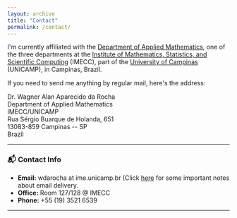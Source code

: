 ```yaml
---
layout: archive
title: "Contact"
permalink: /contact/
---
```


I'm currently affiliated with the [Department of Applied Mathematics](https://www.ime.unicamp.br/departamentos/matematica-aplicada/apresentacao), one of the three departments at the [Institute of Mathematics, Statistics, and Scientific Computing](https://www.ime.unicamp.br/en) (IMECC), part of the [University of Campinas](https://www.unicamp.br/unicamp/index.php/english) (UNICAMP), in Campinas, Brazil.

If you need to send me anything by regular mail, here's the address:

Dr. Wagner Alan Aparecido da Rocha  
Department of Applied Mathematics  
IMECC/UNICAMP  
Rua Sérgio Buarque de Holanda, 651  
13083-859 Campinas -- SP  
Brazil

---

### 📬 Contact Info

- **Email:** wdarocha at ime.unicamp.br (Click [here](/email/) for some important notes about email delivery.
- **Office:** Room 127/128 @ IMECC
- **Phone:** +55 (19) 3521 6539

---
